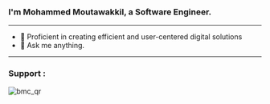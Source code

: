 



### I'm **M**ohammed **M**outawakkil, a Software Engineer.
---

-   :seedling: Proficient in creating efficient and user-centered digital solutions
-   :thought_balloon: Ask me anything.

---
### Support :
![bmc_qr](https://github.com/mohammedmoutawakkil/mohammedmoutawakkil/assets/70536218/a47e61a5-3ee8-4566-b6c9-913f2dc6e557)
